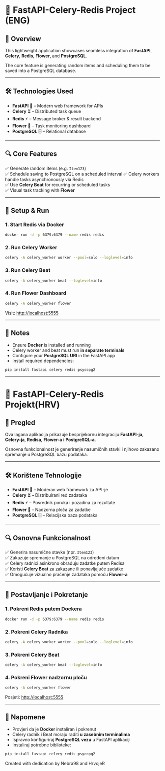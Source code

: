 # 🌟 FastAPI-Celery-Redis Project (ENG)

## 📖 Overview

This lightweight application showcases seamless integration of **FastAPI**, **Celery**, **Redis**, **Flower**, and **PostgreSQL**.

The core feature is generating random items and scheduling them to be saved into a PostgreSQL database.

---

## 🛠️ Technologies Used

- **FastAPI** 🚀 – Modern web framework for APIs  
- **Celery** ⏳ – Distributed task queue  
- **Redis** ⚡ – Message broker & result backend  
- **Flower** 🌸 – Task monitoring dashboard  
- **PostgreSQL** 🗄️ – Relational database  

---

## 🔍 Core Features

✅ Generate random items (e.g. `Item123`)  
✅ Schedule saving to PostgreSQL on a scheduled interval
✅ Celery workers handle tasks asynchronously via Redis  
✅ Use **Celery Beat** for recurring or scheduled tasks  
✅ Visual task tracking with **Flower**

---

## 🚀 Setup & Run

### 1. Start Redis via Docker

```bash
docker run -d -p 6379:6379 --name redis redis
```

### 2. Run Celery Worker

```bash
celery -A celery_worker worker --pool=solo --loglevel=info
```

### 3. Run Celery Beat

```bash
celery -A celery_worker beat --loglevel=info
```

### 4. Run Flower Dashboard

```bash
celery -A celery_worker flower
```

Visit: [http://localhost:5555](http://localhost:5555)

---

## 📝 Notes

- Ensure **Docker** is installed and running  
- Celery worker and beat must run **in separate terminals**  
- Configure your **PostgreSQL URI** in the FastAPI app  
- Install required dependencies:

```bash
pip install fastapi celery redis psycopg2
```

---

# 🌟 FastAPI-Celery-Redis Projekt(HRV)

## 📖 Pregled

Ova lagana aplikacija prikazuje besprijekornu integraciju **FastAPI-ja**, **Celery-ja**, **Redisa**, **Flower-a** i **PostgreSQL-a**.

Osnovna funkcionalnost je generiranje nasumičnih stavki i njihovo zakazano spremanje u PostgreSQL bazu podataka.

---

## 🛠️ Korištene Tehnologije

- **FastAPI** 🚀 – Moderan web framework za API-je  
- **Celery** ⏳ – Distribuirani red zadataka  
- **Redis** ⚡ – Posrednik poruka i pozadina za rezultate  
- **Flower** 🌸 – Nadzorna ploča za zadatke  
- **PostgreSQL** 🗄️ – Relacijska baza podataka  

---

## 🔍 Osnovna Funkcionalnost

✅ Generira nasumične stavke (npr. `Item123`)  
✅ Zakazuje spremanje u PostgreSQL na određeni datum  
✅ Celery radnici asinkrono obrađuju zadatke putem Redisa  
✅ Koristi **Celery Beat** za zakazane ili ponavljajuće zadatke  
✅ Omogućuje vizualno praćenje zadataka pomoću **Flower-a**

---

## 🚀 Postavljanje i Pokretanje

### 1. Pokreni Redis putem Dockera

```bash
docker run -d -p 6379:6379 --name redis redis
```

### 2. Pokreni Celery Radnika

```bash
celery -A celery_worker worker --pool=solo --loglevel=info
```

### 3. Pokreni Celery Beat

```bash
celery -A celery_worker beat --loglevel=info
```

### 4. Pokreni Flower nadzornu ploču

```bash
celery -A celery_worker flower
```

Posjeti: [http://localhost:5555](http://localhost:5555)

---

## 📝 Napomene

- Provjeri da je **Docker** instaliran i pokrenut  
- Celery radnik i Beat moraju raditi **u zasebnim terminalima**  
- Ispravno konfiguriraj **PostgreSQL vezu** u FastAPI aplikaciji  
- Instaliraj potrebne biblioteke:

```bash
pip install fastapi celery redis psycopg2
```

Created with dedication by Nebra98 and HrvojeR
